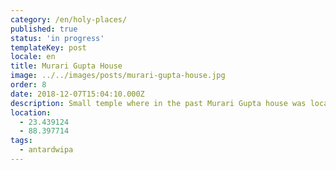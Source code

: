 ```yaml
---
category: /en/holy-places/
published: true
status: 'in progress'
templateKey: post
locale: en
title: Murari Gupta House
image: ../../images/posts/murari-gupta-house.jpg
order: 8
date: 2018-12-07T15:04:10.000Z
description: Small temple where in the past Murari Gupta house was located
location:
  - 23.439124
  - 88.397714
tags:
  - antardwipa
---
```

<tbd locale="en" url="mailto:haribol@mayapur.live"></tbd>

